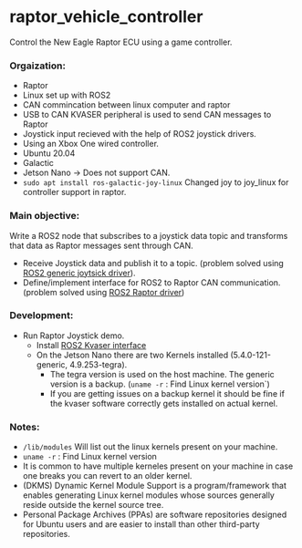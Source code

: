 # raptor_vehicle_controller
Control the New Eagle Raptor ECU using a game controller.

### Orgaization:
* Raptor
* Linux set up with ROS2
* CAN commincation between linux computer and raptor
* USB to CAN KVASER peripheral is used to send CAN messages to Raptor
* Joystick input recieved with the help of ROS2 joystick drivers.
* Using an Xbox One wired controller.
* Ubuntu 20.04
* Galactic
* Jetson Nano -> Does not support CAN.
* `sudo apt install ros-galactic-joy-linux` Changed joy to joy_linux for controller support in raptor.

### Main objective:
Write a ROS2 node that subscribes to a joystick data topic and transforms that data as Raptor messages sent through CAN.

* Receive Joystick data and publish it to a topic. (problem solved using [ROS2 generic joytsick driver](https://github.com/ros-drivers/joystick_drivers/tree/ros2)).
* Define/implement interface for ROS2 to Raptor CAN communication. (problem solved using [ROS2 Raptor driver](https://github.com/NewEagleRaptor/raptor-dbw-ros))

### Development:
* Run Raptor Joystick demo.
  * Install [ROS2 Kvaser interface](https://github.com/astuff/kvaser_interface/tree/ros2_master)
   * On the Jetson Nano there are two Kernels installed (5.4.0-121-generic, 4.9.253-tegra).
     * The tegra version is used on the host machine. The generic version is a backup. (`uname -r` : Find Linux kernel version`)
     * If you are getting issues on a backup kernel it should be fine if the kvaser software correctly gets installed on actual kernel.
    
### Notes:
* `/lib/modules` Will list out the linux kernels present on your machine.
 * `uname -r` : Find Linux kernel version
 * It is common to have multiple kerneles present on your machine in case one breaks you can revert to an older kernel.
* (DKMS) Dynamic Kernel Module Support is a program/framework that enables generating Linux kernel modules whose sources generally reside outside the kernel source tree.
* Personal Package Archives (PPAs) are software repositories designed for Ubuntu users and are easier to install than other third-party repositories.
